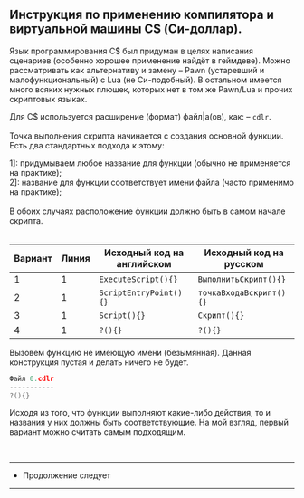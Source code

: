 Инструкция по применению компилятора и виртуальной машины C$ (Си-доллар).
-
Язык программирования С$ был придуман в целях написания сценариев (особенно хорошее применение найдёт в геймдеве).
Можно рассматривать как альтернативу и замену – Pawn (устаревший и малофункциональный) с Lua (не Си-подобный).
В остальном имеется много всяких нужных плюшек, которых нет в том же Pawn/Lua и прочих скриптовых языках.

Для C$ используется расширение (формат) файл|а(ов), как: – `cdlr`.<br><br>
Точка выполнения скрипта начинается с создания основной функции. Есть два стандартных подхода к этому: <br>

1]: придумываем любое название для функции (обычно не применяется на практике);<br>
2]: название для функции соответствует имени файла (часто применимо на практике);<br>
<br>
В обоих случаях расположение функции должно быть в самом начале скрипта. <br><br>

| Вариант | Линия |  Исходный код на английском  |    Исходный код на русском    |
|---------|-------|------------------------------|-------------------------------|
|    1    |   1   | ``` ExecuteScript(){} ```    | ``` ВыполнитьСкрипт(){} ```   |
|    2    |   1   | ``` ScriptEntryPoint(){} ``` | ``` точкаВходаВскрипт(){} ``` |
|    3    |   1   | ``` Script(){} ```           | ``` Скрипт(){} ```            |
|    4    |   1   | ``` ?(){} ```                | ``` ?(){} ```                 |

Вызовем функцию не имеющую имени (безымянная). Данная конструкция пустая и делать ничего не будет.<br>
```C
Файл 0.cdlr
-----------
?(){}
```

Исходя из того, что функции выполняют какие-либо действия, то и названия у них должны быть соответствующие. На мой взгляд, первый вариант можно считать самым подходящим.

<br>

---------------------
* Продолжение следует
---------------------

